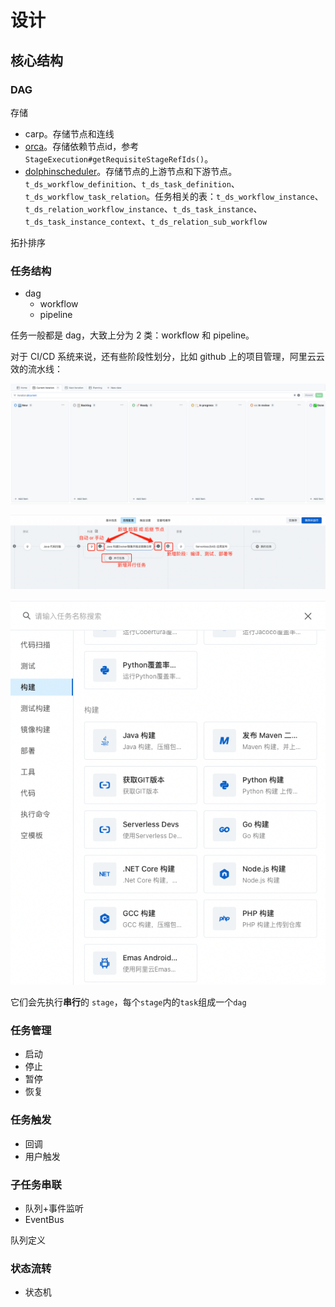 # 设计

## 核心结构

### DAG

存储

* carp。存储节点和连线
* [orca](https://github.com/spinnaker/orca/blob/master/orca-api/src/main/java/com/netflix/spinnaker/orca/api/pipeline/models/StageExecution.java)。存储依赖节点id，参考 `StageExecution#getRequisiteStageRefIds()`。
* [dolphinscheduler](https://github.com/apache/dolphinscheduler/blob/dev/dolphinscheduler-dao/src/main/resources/sql/dolphinscheduler_mysql.sql)。存储节点的上游节点和下游节点。`t_ds_workflow_definition`、`t_ds_task_definition`、`t_ds_workflow_task_relation`。任务相关的表：`t_ds_workflow_instance`、`t_ds_relation_workflow_instance`、`t_ds_task_instance`、`t_ds_task_instance_context`、`t_ds_relation_sub_workflow`

拓扑排序



### 任务结构

* dag
  * workflow
  * pipeline

任务一般都是 dag，大致上分为 2 类：workflow 和 pipeline。

对于 CI/CD 系统来说，还有些阶段性划分，比如 github 上的项目管理，阿里云云效的流水线：

![github_project](./images/design/github_project.png)

![codeup_pipeline](./images/design/codeup_pipeline.png)

![codeup_pipeline_stage](./images/design/codeup_pipeline_stage.png)

它们会先执行**串行**的 `stage`，每个`stage`内的`task`组成一个`dag`

### 任务管理

* 启动
* 停止
* 暂停
* 恢复

### 任务触发

* 回调
* 用户触发

### 子任务串联

* 队列+事件监听
* EventBus

队列定义

### 状态流转

* 状态机

 